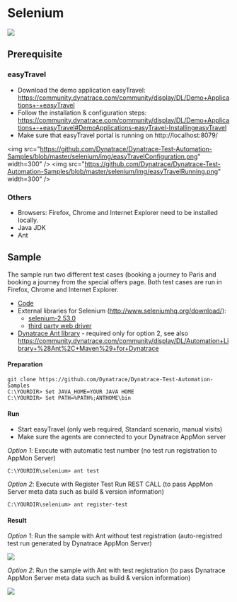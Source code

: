 # Selenium

<img src="https://github.com/Dynatrace/Dynatrace-Test-Automation-Samples/blob/master/selenium/img/selenium.png" />

## Prerequisite

### easyTravel

* Download the demo application easyTravel: https://community.dynatrace.com/community/display/DL/Demo+Applications+-+easyTravel
* Follow the installation & configuration steps: https://community.dynatrace.com/community/display/DL/Demo+Applications+-+easyTravel#DemoApplications-easyTravel-InstallingeasyTravel
* Make sure that easyTravel portal is running on http://localhost:8079/ 

<img src="https://github.com/Dynatrace/Dynatrace-Test-Automation-Samples/blob/master/selenium/img/easyTravelConfiguration.png" width=300" /> <img src="https://github.com/Dynatrace/Dynatrace-Test-Automation-Samples/blob/master/selenium/img/easyTravelRunning.png" width=300" />

### Others

* Browsers: Firefox, Chrome and Internet Explorer need to be installed locally.
* Java JDK
* Ant

## Sample

The sample run two different test cases (booking a journey to Paris and booking a journey from the special offers page. Both test cases are run in Firefox, Chrome and Internet Explorer.

* [Code](./code/)
* External libraries for Selenium (http://www.seleniumhq.org/download/):
  * [selenium-2.53.0](./code/lib/selenium-2.53.0) 
  * [third party web driver](./code/lib/driver)
* [Dynatrace Ant library](./code/lib/dynaTrace) - required only for option 2, see also https://community.dynatrace.com/community/display/DL/Automation+Library+%28Ant%2C+Maven%29+for+Dynatrace
 
#### Preparation

```
git clone https://github.com/Dynatrace/Dynatrace-Test-Automation-Samples
C:\YOURDIR> Set JAVA_HOME=YOUR JAVA HOME
C:\YOURDIR> Set PATH=%PATH%;ANTHOME\bin
```

#### Run

* Start easyTravel (only web required, Standard scenario, manual visits)
* Make sure the agents are connected to your Dynatrace AppMon server

*Option 1*: Execute with automatic test number (no test run registration to AppMon Server)
```
C:\YOURDIR\selenium> ant test
```

*Option 2*: Execute with Register Test Run REST CALL (to pass AppMon Server meta data such as build & version information)
```
C:\YOURDIR\selenium> ant register-test
```

#### Result

*Option 1*: Run the sample with Ant without test registration (auto-registred test run generated by Dynatrace AppMon Server)

<img src="https://github.com/Dynatrace/Dynatrace-Test-Automation-Samples/blob/master/selenium/img/result_auto-test-run.png" />

*Option 2*: Run the sample with Ant with test registration (to pass Dynatrace AppMon Server meta data such as build & version information)

<img src="https://github.com/Dynatrace/Dynatrace-Test-Automation-Samples/blob/master/selenium/img/result_test-run-registration.png" />
